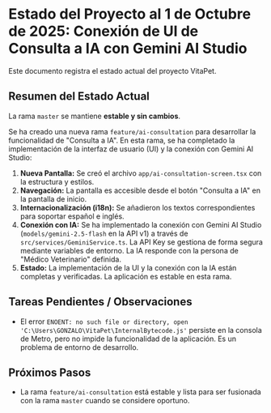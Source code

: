 # Estado del Proyecto al 1 de Octubre de 2025: Conexión de UI de Consulta a IA con Gemini AI Studio

Este documento registra el estado actual del proyecto VitaPet.

## Resumen del Estado Actual

La rama `master` se mantiene **estable y sin cambios**.

Se ha creado una nueva rama `feature/ai-consultation` para desarrollar la funcionalidad de "Consulta a IA". En esta rama, se ha completado la implementación de la interfaz de usuario (UI) y la conexión con Gemini AI Studio:

1.  **Nueva Pantalla:** Se creó el archivo `app/ai-consultation-screen.tsx` con la estructura y estilos.
2.  **Navegación:** La pantalla es accesible desde el botón "Consulta a IA" en la pantalla de inicio.
3.  **Internacionalización (i18n):** Se añadieron los textos correspondientes para soportar español e inglés.
4.  **Conexión con IA:** Se ha implementado la conexión con Gemini AI Studio (`models/gemini-2.5-flash` en la API v1) a través de `src/services/GeminiService.ts`. La API Key se gestiona de forma segura mediante variables de entorno. La IA responde con la persona de "Médico Veterinario" definida.
5.  **Estado:** La implementación de la UI y la conexión con la IA están completas y verificadas. La aplicación es estable en esta rama.

## Tareas Pendientes / Observaciones

*   El error `ENOENT: no such file or directory, open 'C:\Users\GONZALO\VitaPet\InternalBytecode.js'` persiste en la consola de Metro, pero no impide la funcionalidad de la aplicación. Es un problema de entorno de desarrollo.

## Próximos Pasos

*   La rama `feature/ai-consultation` está estable y lista para ser fusionada con la rama `master` cuando se considere oportuno.
